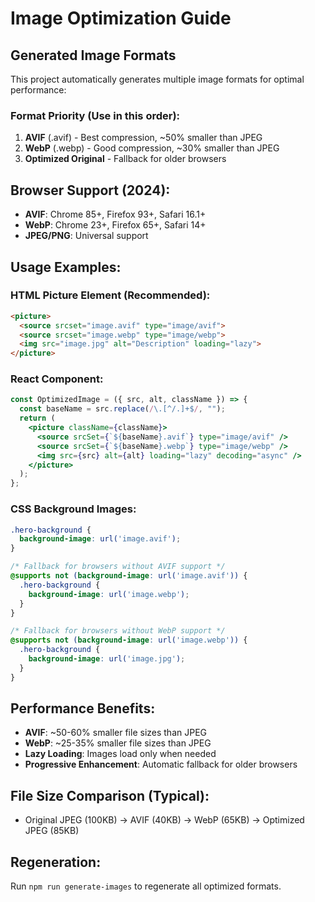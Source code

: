 # Image Optimization Guide

## Generated Image Formats

This project automatically generates multiple image formats for optimal performance:

### Format Priority (Use in this order):
1. **AVIF** (.avif) - Best compression, ~50% smaller than JPEG
2. **WebP** (.webp) - Good compression, ~30% smaller than JPEG  
3. **Optimized Original** - Fallback for older browsers

## Browser Support (2024):
- **AVIF**: Chrome 85+, Firefox 93+, Safari 16.1+
- **WebP**: Chrome 23+, Firefox 65+, Safari 14+
- **JPEG/PNG**: Universal support

## Usage Examples:

### HTML Picture Element (Recommended):
```html
<picture>
  <source srcset="image.avif" type="image/avif">
  <source srcset="image.webp" type="image/webp">
  <img src="image.jpg" alt="Description" loading="lazy">
</picture>
```

### React Component:
```jsx
const OptimizedImage = ({ src, alt, className }) => {
  const baseName = src.replace(/\.[^/.]+$/, "");
  return (
    <picture className={className}>
      <source srcSet={`${baseName}.avif`} type="image/avif" />
      <source srcSet={`${baseName}.webp`} type="image/webp" />
      <img src={src} alt={alt} loading="lazy" decoding="async" />
    </picture>
  );
};
```

### CSS Background Images:
```css
.hero-background {
  background-image: url('image.avif');
}

/* Fallback for browsers without AVIF support */
@supports not (background-image: url('image.avif')) {
  .hero-background {
    background-image: url('image.webp');
  }
}

/* Fallback for browsers without WebP support */
@supports not (background-image: url('image.webp')) {
  .hero-background {
    background-image: url('image.jpg');
  }
}
```

## Performance Benefits:
- **AVIF**: ~50-60% smaller file sizes than JPEG
- **WebP**: ~25-35% smaller file sizes than JPEG
- **Lazy Loading**: Images load only when needed
- **Progressive Enhancement**: Automatic fallback for older browsers

## File Size Comparison (Typical):
- Original JPEG (100KB) → AVIF (40KB) → WebP (65KB) → Optimized JPEG (85KB)

## Regeneration:
Run `npm run generate-images` to regenerate all optimized formats.
